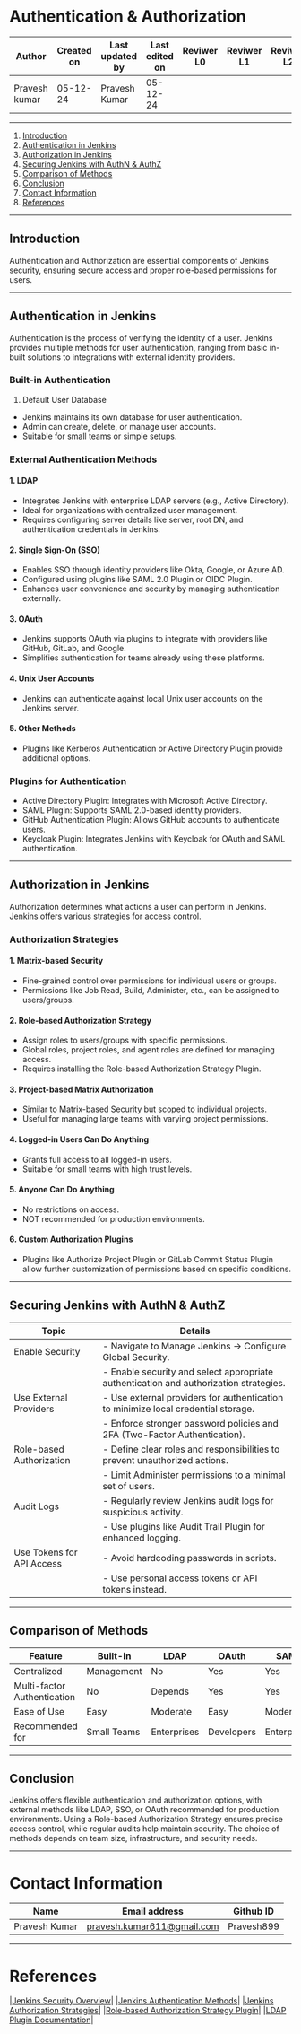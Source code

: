 
# Authentication & Authorization

| **Author** | **Created on** | **Last updated by** | **Last edited on** | **Reviwer L0** |**Reviwer L1** |**Reviwer L2** |
|------------|----------------|----------------------|---------------------|---------------|---------------|---------------|
| Pravesh kumar      | 05-12-24      | Pravesh Kumar             | 05-12-24           |  | | |     

---

1. [Introduction](#introduction)
2. [Authentication in Jenkins](#authentication-in-jtnkins)
3. [Authorization in Jenkins](#Authorization-in-Jenkins)
4. [Securing Jenkins with AuthN & AuthZ](#Securing-Jenkins-with-AuthN-&-AuthZ)
5. [Comparison of Methods](#Comparison-of-Methods)
6. [Conclusion](#conclusion)
7. [Contact Information](#contact-information)
8. [References](#references)

---

## Introduction

Authentication and Authorization are essential components of Jenkins security, ensuring secure access and proper role-based permissions for users.

---
## Authentication in Jenkins

Authentication is the process of verifying the identity of a user. Jenkins provides multiple methods for user authentication, ranging from basic in-built solutions to integrations with external identity providers.

### Built-in Authentication

1. Default User Database
- Jenkins maintains its own database for user authentication.
- Admin can create, delete, or manage user accounts.
- Suitable for small teams or simple setups.

### External Authentication Methods
#### 1. LDAP

- Integrates Jenkins with enterprise LDAP servers (e.g., Active Directory).
- Ideal for organizations with centralized user management.
- Requires configuring server details like server, root DN, and authentication credentials in Jenkins.

#### 2. Single Sign-On (SSO)

- Enables SSO through identity providers like Okta, Google, or Azure AD.
- Configured using plugins like SAML 2.0 Plugin or OIDC Plugin.
- Enhances user convenience and security by managing authentication externally.

#### 3. OAuth

- Jenkins supports OAuth via plugins to integrate with providers like GitHub, GitLab, and Google.
- Simplifies authentication for teams already using these platforms.

#### 4. Unix User Accounts

- Jenkins can authenticate against local Unix user accounts on the Jenkins server.

#### 5. Other Methods

- Plugins like Kerberos Authentication or Active Directory Plugin provide additional options.
  
### Plugins for Authentication

- Active Directory Plugin: Integrates with Microsoft Active Directory.
- SAML Plugin: Supports SAML 2.0-based identity providers.
- GitHub Authentication Plugin: Allows GitHub accounts to authenticate users.
- Keycloak Plugin: Integrates Jenkins with Keycloak for OAuth and SAML authentication.

---

## Authorization in Jenkins

Authorization determines what actions a user can perform in Jenkins. Jenkins offers various strategies for access control.

### Authorization Strategies
#### 1. Matrix-based Security

- Fine-grained control over permissions for individual users or groups.
- Permissions like Job Read, Build, Administer, etc., can be assigned to users/groups.

#### 2. Role-based Authorization Strategy

- Assign roles to users/groups with specific permissions.
- Global roles, project roles, and agent roles are defined for managing access.
- Requires installing the Role-based Authorization Strategy Plugin.

#### 3. Project-based Matrix Authorization

- Similar to Matrix-based Security but scoped to individual projects.
- Useful for managing large teams with varying project permissions.

#### 4. Logged-in Users Can Do Anything

- Grants full access to all logged-in users.
- Suitable for small teams with high trust levels.

#### 5. Anyone Can Do Anything

- No restrictions on access.
- NOT recommended for production environments.

#### 6. Custom Authorization Plugins

- Plugins like Authorize Project Plugin or GitLab Commit Status Plugin allow further customization of permissions based on specific conditions.
---

## Securing Jenkins with AuthN & AuthZ

| Topic	|Details|
|-----|-----|
|Enable Security|	- Navigate to Manage Jenkins → Configure Global Security.|
||- Enable security and select appropriate authentication and authorization strategies.|
|Use External Providers|	- Use external providers for authentication to minimize local credential storage.|
||- Enforce stronger password policies and 2FA (Two-Factor Authentication).|
|Role-based Authorization	|- Define clear roles and responsibilities to prevent unauthorized actions.|
||- Limit Administer permissions to a minimal set of users.|
|Audit Logs	|- Regularly review Jenkins audit logs for suspicious activity.|
||- Use plugins like Audit Trail Plugin for enhanced logging.|
|Use Tokens for API Access	|- Avoid hardcoding passwords in scripts.|
||- Use personal access tokens or API tokens instead.|



---

## Comparison of Methods

|Feature	|Built-in|	LDAP	|OAuth	|SAML|	Unix|
|---|---|---|---|----|----|
|Centralized |Management	|No|	Yes	|Yes	|Yes	|No|
|Multi-factor Authentication|	No	|Depends	|Yes|	Yes|	No|
|Ease of Use	|Easy	|Moderate|	Easy|	Moderate|	Moderate|
|Recommended for	|Small Teams|	Enterprises|	Developers	|Enterprises	|Unix| Servers|

---
## Conclusion

Jenkins offers flexible authentication and authorization options, with external methods like LDAP, SSO, or OAuth recommended for production environments. Using a Role-based Authorization Strategy ensures precise access control, while regular audits help maintain security. The choice of methods depends on team size, infrastructure, and security needs.

---
# Contact Information

| **Name** | **Email address**            | **Github ID**
|----------|-------------------------------|-------------------|
| Pravesh Kumar    |  pravesh.kumar611@gmail.com           | Pravesh899 |

---

# References

|[Jenkins Security Overview](https://www.jenkins.io/doc/book/security/)|
|[Jenkins Authentication Methods](https://www.jenkins.io/doc/book/security/authentication/)|
|[Jenkins Authorization Strategies](https://www.jenkins.io/doc/book/security/authorization/)|
|[Role-based Authorization Strategy Plugin](https://plugins.jenkins.io/role-strategy/)|
|[LDAP Plugin Documentation](https://plugins.jenkins.io/ldap/)|
